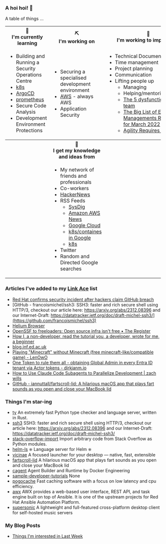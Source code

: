 ### A hoi hoi! 👋

A table of things ...

<table>
    <tr>
        <th>🌱<br/>I'm currently learning</th>
        <th>⛏<br/> I'm working on</th>
        <th>🚧<br/>I'm working to improve on</th>
    </tr>
    <tr>
        <td>
            <ul>
                <li>Building and Running a Security Operations Centre</li>
                <li><a href="https://kubernetes.io/">k8s</a></li>
                <li><a href="https://argoproj.github.io/">ArgoCD</a></li>
                <li><a href="https://prometheus.io/">prometheus</a></li>
                <li>Secure Code Analysis</li>
                <li>Development Environment Protections</li>
            </ul>
        </td>
        <td>
            <ul>
                <li>Securing a specialised development environment</li>
                <li><a href="https://aws.amazon.com/">AWS</a> - always AWS</li>
                <li>Application Security</li>
            </ul>
        </td>
        <td>
            <ul>
                <li>Technical Documentation</li>
                <li>Time management</li>
                <li>Project planning</li>
                <li>Communication</li>
                <li>Lifting people up
                    <ul>
                      <li>Managing</li>
                      <li>Helping/mentoring/coaching</li>
                      <li><a href="https://valid.com/5-dysfunctions-of-a-team/">The 5 dysfunctions of a team</a></li>
                      <li><a href="https://practicallyleading.dev/the-big-list-of-engineering-management-resources-march-2022">The Big List of Engineering Managements Resources - for March 2022</a></li>
                      <li><a href="https://www.industriallogic.com/blog/agility-requires-balance/">Agility Requires Balance</a></li>
                    </ul>
                </li>
            </ul>
        </td>
    </tr>
    <tr>
        <th>&nbsp;</th>
        <th>🏫<br/>I get my knowledge and ideas from</th>
        <th>&nbsp;</th>
    </tr>
    <tr>
        <td>&nbsp;</td>
        <td>
            <ul>
                <li>My network of friends and professionals</li>
                <li>Co-workers</li>
                <li><a href="https://news.ycombinator.com/">HackerNews</a></li>
                <li>RSS Feeds
                    <ul>
                        <li><a href="http://fetchrss.com/rss/5b4e9e358a93f8cc058b4567960404014.xml">SysDig</a></li>
                        <li><a href="https://aws.amazon.com/new/feed/">Amazon AWS News</a></li>
                        <li><a href="https://cloudblog.withgoogle.com/rss/">Google Cloud</a></li>
                        <li><a href="https://cloudblog.withgoogle.com/products/containers-kubernetes/rss/">k8s/containes in Google</a></li>
                        <li><a href="https://kubernetes.io/feed.xml">k8s</a></li>
                    </ul>
                </li>
                <li>Twitter</li>
                <li>Random and Directed Google searches</li>
            </ul>
        </td>
        <td>&nbsp;</td>
    </tr>
</table>

### Articles I've added to my [Link Ace](https://links.pgmac.net.au/) list

* [Red Hat confirms security incident after hackers claim GitHub breach](https://www.bleepingcomputer.com/news/security/red-hat-confirms-security-incident-after-hackers-claim-github-breach/)
* [GitHub - francoismichel/ssh3: SSH3: faster and rich secure shell using HTTP/3, checkout our article here: https://arxiv.org/abs/2312.08396 and our Internet-Draft: https://datatracker.ietf.org/doc/draft-michel-ssh3/](https://github.com/francoismichel/ssh3)
* [Helium Browser](https://helium.computer/)
* [OpenSSF to freeloaders: Open source infra isn't free • The Register](https://www.theregister.com/2025/09/23/openssf_open_source_infrastructure/)
* [How I, a non-developer, read the tutorial you, a developer, wrote for me, a beginner](https://anniemueller.com/posts/how-i-a-non-developer-read-the-tutorial-you-a-developer-wrote-for-me-a-beginner)
* [blog.inf.ed.ac.uk](https://blog.inf.ed.ac.uk/sapm/2014/03/14/we-could-write-nearly-perfect-software-but-we-choose-not-to/)
* [Playing "Minecraft" without Minecraft (free minecraft-like/compatible game) - LenOwO](https://lenowo.org/viewtopic.php?t=5)
* [One Token to rule them all - obtaining Global Admin in every Entra ID tenant via Actor tokens - dirkjanm.io](https://dirkjanm.io/obtaining-global-admin-in-every-entra-id-tenant-with-actor-tokens/)
* [How to Use Claude Code Subagents to Parallelize Development | zach wills](https://zachwills.net/how-to-use-claude-code-subagents-to-parallelize-development/)
* [GitHub - iannuttall/fartscroll-lid: A hilarious macOS app that plays fart sounds as you open and close your MacBook lid](https://github.com/iannuttall/fartscroll-lid)

### Things I'm star-ing

* [ty](https://github.com/astral-sh/ty)
  An extremely fast Python type checker and language server, written in Rust.
* [ssh3](https://github.com/francoismichel/ssh3)
  SSH3: faster and rich secure shell using HTTP/3, checkout our article here: https://arxiv.org/abs/2312.08396 and our Internet-Draft: https://datatracker.ietf.org/doc/draft-michel-ssh3/
* [stack-overflow-import](https://github.com/drathier/stack-overflow-import)
  Import arbitrary code from Stack Overflow as Python modules.
* [helm-ls](https://github.com/mrjosh/helm-ls)
  ⎈ Language server for Helm ⎈
* [vicinae](https://github.com/vicinaehq/vicinae)
  A focused launcher for your desktop — native, fast, extensible
* [fartscroll-lid](https://github.com/iannuttall/fartscroll-lid)
  A hilarious macOS app that plays fart sounds as you open and close your MacBook lid
* [cagent](https://github.com/docker/cagent)
  Agent Builder and Runtime by Docker Engineering
* [sample-developer-tutorials](https://github.com/aws-samples/sample-developer-tutorials)
  None
* [pogocache](https://github.com/tidwall/pogocache)
  Fast caching software with a focus on low latency and cpu efficiency.
* [awx](https://github.com/ansible/awx)
  AWX provides a web-based user interface, REST API, and task engine built on top of Ansible. It is one of the upstream projects for Red Hat Ansible Automation Platform.
* [supersonic](https://github.com/dweymouth/supersonic)
  A lightweight and full-featured cross-platform desktop client for self-hosted music servers

### My Blog Posts

* [Things I'm interested in Last Week](https://pgmac.net.au/last-week/)
